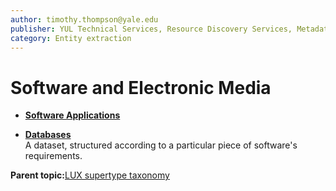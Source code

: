 ```yaml
---
author: timothy.thompson@yale.edu
publisher: YUL Technical Services, Resource Discovery Services, Metadata Services Unit
category: Entity extraction
---
```


# Software and Electronic Media

-   **[Software Applications](../../tasks/supertypes/softwareapplications.md)**  

-   **[Databases](../../tasks/supertypes/databases.md)**  
A dataset, structured according to a particular piece of software's requirements.

**Parent topic:**[LUX supertype taxonomy](../../tasks/supertypes/supertypes.md)

